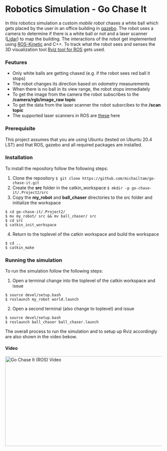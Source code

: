 # Robotics Simulation - Go Chase It
In this robotics simulation a custom *mobile robot* chases a white ball which gets placed by the user in an office building
in [gazebo](http://gazebosim.org/). The robot uses a camera to determine if there is a white ball or not and a laser scanner ([Lidar](https://en.wikipedia.org/wiki/Lidar)) to map the building. The interactions of the robot get implemented using [ROS-Kinetic](https://www.ros.org/) and C++. To track what the robot sees and senses the 3D visualization tool [Rviz tool for ROS](http://wiki.ros.org/rviz) gets used. 

### Feutures
- Only white balls are getting chased (e.g. if the robot sees red ball it stops)
- The robot changes its direction based on odometry measurements
- When there is no ball in its view range, the robot stops immediately
- To get the image from the camera the robot subscribes to the **/camera/rgb/image_raw topic**
- To get the data from the laser scanner the robot subsrcibes to the **/scan topic**
- The supported laser scanners in ROS are [these](http://wiki.ros.org/Sensors#A2D_range_finders) here

### Prerequisite
This project assumes that you are using Ubuntu (tested on Ubuntu 20.4 LST) and that ROS, gazebo and all required packages
are installed.

### Installation
To install the repository follow the following steps:

1. Clone the repository ```$ git clone https://github.com/michailtam/go-chase-it.git```
2. Create the **src** folder in the catkin_workspace ```$ mkdir -p go-chase-it/.Project2/src```
3. Copy the **my_robot** and **ball_chaser** directories to the src folder and initialize the workspace
```
$ cd go-chase-it/.Project2/
$ mv my_robot/ src && mv ball_chaser/ src
$ cd src
$ catkin_init_workspace
```
4. Return to the toplevel of the catkin workspace and build the workspace
```
$ cd ..
$ catkin_make
```

### Running the simulation
To run the simulation follow the following steps:

1. Open a terminal change into the toplevel of the catkin workspace and issue
```
$ source devel/setup.bash
$ roslaunch my_robot world.launch
```
2. Open a second terminal (also change to toplevel) and issue
```
$ source devel/setup.bash
$ roslaunch ball_chaser ball_chaser.launch
```

The overall process to run the simulation and to setup up Rviz accordingly are also shown in the video bekow.

#### Video
<a href="https://www.youtube.com/embed/0WqCSpGcEX0" target="_blank">
<img src="https://github.com/michailtam/go-chase-it/blob/master/img/go-chase-it.png" alt="Go Chase It (ROS) Video" width="560" height="288" border="0" />